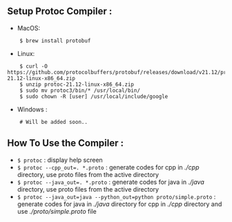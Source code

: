 

## Setup Protoc Compiler : 

* MacOS: 
```
    $ brew install protobuf
```
* Linux: 
```
    $ curl -O https://github.com/protocolbuffers/protobuf/releases/download/v21.12/protoc-21.12-linux-x86_64.zip
    $ unzip protoc-21.12-linux-x86_64.zip
    $ sudo mv protoc3/bin/* /usr/local/bin/
    $ sudo chown -R [user] /usr/local/include/google
```
* Windows :
```
    # Will be added soon..
```

## How To Use the Compiler : 
* `$ protoc` : display help screen
* `$ protoc --cpp_out=. *.proto` : generate codes for cpp in *./cpp* directory, use proto files from the active directory
* `$ protoc --java_out=. *.proto` : generate codes for java in *./java* directory, use proto files from the active directory
* `$ protoc --java_out=java --python_out=python proto/simple.proto` : generate codes for java in *./java* directory for cpp in *./cpp* directory and use *./proto/simple.proto* file